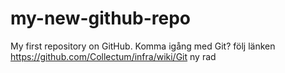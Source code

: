 # my-new-github-repo
My first repository on GitHub.
Komma igång med Git? följ länken https://github.com/Collectum/infra/wiki/Git
ny rad 